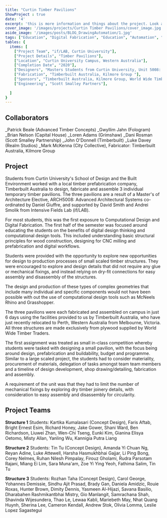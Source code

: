 ```yaml
---
title: "Curtin Timber Pavilions" 
ShowProject : true
date: '4'
excerpt: 'this is more information and things about the project. Look at this test, it is testing the length of the item'
cover_image: '/images/projects/Curtin Timber Pavilions/cover_image.jpg'
aside_image: '/images/posts/BLOG_DrawingAutomation/1.jpg'
tags: ["Education", "Digital Fabrication", "Education", "Automation", "Grasshopper", "Computational Design", "Rhino 3D"]
tables: {
  items: [
    ["Project Team", "if/LAB, Curtin University"],
    ["Project Details", "Timber Pavilions"],
    ["Location", "Curtin University Campus, Western Australia"],
    ["Completion Date", "2020"],
    ["Designers", "Masters Students from Curtin University, Unit 5008: Advanced Architectural Systems"],
    ["Fabrication", "Timberbuilt Australia, Kilmore Group "],
    ["Sponsors", "Timberbuilt Australia, Kilmore Group, World Wide Timber Traders, Curtin University, Intensive Fields Lab (if/LAB)"],
    ["Engineering", "Scott Smalley Partners"],
    
  ]
}
---
```


## Collaborators

_Patrick Beale (Advanced Timber Concepts)
_Gwyllim Jahn (Fologram)
_Brian Nelson (Capital House)
_Loren Adams (Grimshaw)
_Dani Rosman (Scott Smalley Partnership)
_John O'Donnell (Timberbuilt)
_Luke Davey (Realm Studios)
_Mark McKenna (City Collective), 
Fabricator: Timberbuilt Australia, Kilmore Group

## Project

Students from Curtin University's School of Design and the Built Environment worked with a local timber prefabrication company,  Timberbuilt Australia to design, fabricate and assemble 3 individual temporary timber pavilions. The three pavilions are a result of a Master's of Architecture Elective, ARCH5008: Advanced Architectural Systems co-ordinated by Daniel Giuffre, and supported by David Smith and Andrei Smolik from Intensive Fields Lab (if/LAB).
	
For most students, this was the first exposure to Computational Design and Digital Fabrication. The first half of the semester was focused around educating the students on the benefits of digital design thinking and computational design tools. This included understanding basic structural principles for wood construction, designing for CNC milling and prefabrication and digital workflows. 
	
Students were provided with the opportunity to explore new opportunities for design to production processes of small scaled timber structures. They were encouraged to explore and design details that did not require any glue or mechanical fixings, and instead relying on dry-fit connections for easy assembly and disassembly of the structures. 

The design and production of these types of complex geometries that include many individual and specific components would not have been possible with out the use of computational design tools such as McNeels Rhino and Grasshopper. 
	
The three pavilions were each fabricated and assembled on campus in just 6 days using the facilities provided to us by Timberbuilt Australia, who have just recently relocated to Perth, Western Australia from Melbourne, Victoria. All three structures are made exclusively from plywood supplied by World Wide Timber Traders. 
	
The first assignment was treated as small in-class competition whereby students were tasked with designing a small pavilion, with the focus being around design, prefabrication and buildability,  budget and programme. Similar to a large scaled project, the students had to consider materiality, procurement of materials, delegation of tasks amongst team team members and a timeline of design development, shop drawing/detailing, fabrication and assembly.
	
A requirement of the unit was that they had to limit the number of mechanical fixings by exploring dry timber joinery details, with consideration to easy assembly and disassembly for circularity.

## Project Teams 

**Structure 1**
Students: Kartika Kumalasari (Concept Design), Faris Aftab, Bright Ernest Esim, Richard Honey, Jake Gower, Shani Ward, Ben Richardson, Liuwei Zhan, Wen-Chi Tseng, Eunki Kim, Gianina Elisya Oetomo, Misty Allan, Yanling Wu, Kannigia Putra Liang

**Structure 2**
Students: Tin Tu (Concept Design), Amanda Yi Chuan Ng, Reyan Adine, Luke Attewell, Harsha Hasmukhbhai Gajjar, Li Ping Bong, Corey Nelmes, Ruhan Nilesh Pimpalay, Firouz Gholami, Rudra Parsotam Rajani, Miang Ei Lim, Sara Muna'am, Zoe Yi Ying Yeoh, Fathima Salim, Tin Tu

**Structure 3**
Students: Rozhan  Taha (Concept Design), Carol George, Yohannes Demissie, Sindhu Ajit Prasad, Brady Gan, Daniela Amidzic, Rouie Roxas, Hunter Brown, Dimity Dennis, Yasmeen Al-Hijazi, Savana Basilio, Dharabahen Rashmikantbhai Mistry, Gio Manlangit, Samrachana Shah, Shavinda Wijesundera, Thao Le, Lewaa Kabli, Mariebeth May, Nhat Quang Huynh, Sherina Lee, Cameron Kendall, Andrew Stok, Olivia Lomma, Leslie Lopez Sagastegui